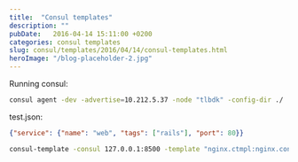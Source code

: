 ```yaml
---
title:  "Consul templates"
description: ""
pubDate:   2016-04-14 15:11:00 +0200
categories: consul templates
slug: consul/templates/2016/04/14/consul-templates.html
heroImage: "/blog-placeholder-2.jpg"
---
```


Running consul:

``` bash
consul agent -dev -advertise=10.212.5.37 -node "tlbdk" -config-dir ./
```

test.json:

``` json
{"service": {"name": "web", "tags": ["rails"], "port": 80}}
```

``` bash
consul-template -consul 127.0.0.1:8500 -template "nginx.ctmpl:nginx.conf"
```
